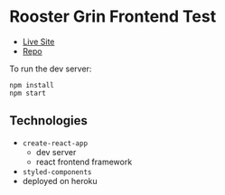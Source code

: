 # Rooster Grin Frontend Test

- [Live Site](https://je-rooster-grin-test.herokuapp.com/)
- [Repo](https://github.com/johnenriquez/rooster-grin-frontend-test)

To run the dev server:

```
npm install
npm start
```

## Technologies

- `create-react-app`
  - dev server
  - react frontend framework
- `styled-components`
- deployed on heroku